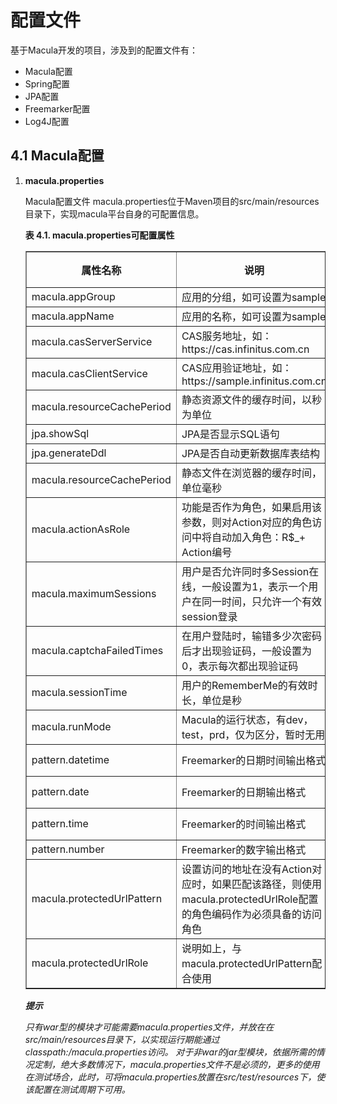 # 配置文件

基于Macula开发的项目，涉及到的配置文件有：

* Macula配置
* Spring配置
* JPA配置
* Freemarker配置
* Log4J配置

## 4.1 Macula配置

1. **macula.properties**
    
    Macula配置文件 macula.properties位于Maven项目的src/main/resources目录下，实现macula平台自身的可配置信息。

    **表 4.1. macula.properties可配置属性**
    
    <table summary="macula.properties可配置属性" border="1">
    	<colgroup>
    		<col>
    		<col>
    		<col>
    		<col>
    	</colgroup>
    	<thead>
    		<tr>
    			<th>属性名称</th>
    			<th>说明</th>
    			<th>数据类型</th>
    			<th>默认值</th>
    		</tr>
    	</thead>
    	<tbody>
    		<tr>
    			<td>macula.appGroup</td>
    			<td>应用的分组，如可设置为sample</td>
    			<td>String</td>
    			<td>无</td>
    		</tr>
    		<tr>
    			<td>macula.appName</td>
    			<td>应用的名称，如可设置为sample</td>
    			<td>String</td>
    			<td>无</td>
    		</tr>
    		<tr>
    			<td>macula.casServerService</td>
    			<td>CAS服务地址，如：https://cas.infinitus.com.cn</td>
    			<td>String</td>
    			<td>无</td>
    		</tr>
    		<tr>
    			<td>macula.casClientService</td>
    			<td>CAS应用验证地址，如：https://sample.infinitus.com.cn</td>
    			<td>String</td>
    			<td>无</td>
    		</tr>
    		<tr>
    			<td>macula.resourceCachePeriod</td>
    			<td>静态资源文件的缓存时间，以秒为单位</td>
    			<td>int</td>
    			<td>0</td>
    		</tr>
    		<tr>
    			<td>jpa.showSql</td>
    			<td>JPA是否显示SQL语句</td>
    			<td>Boolean</td>
    			<td>false</td>
    		</tr>
    		<tr>
    			<td>jpa.generateDdl</td>
    			<td>JPA是否自动更新数据库表结构</td>
    			<td>Boolean</td>
    			<td>false</td>
    		</tr>
    		<tr>
    			<td>macula.resourceCachePeriod</td>
    			<td>静态文件在浏览器的缓存时间，单位毫秒</td>
    			<td>int</td>
    			<td>0</td>
    		</tr>
    		<tr>
    			<td>macula.actionAsRole</td>
    			<td>功能是否作为角色，如果启用该参数，则对Action对应的角色访问中将自动加入角色：R$_+ Action编号</td>
    			<td>Boolean</td>
    			<td>false</td>
    		</tr>
    		<tr>
    			<td>macula.maximumSessions</td>
    			<td>用户是否允许同时多Session在线，一般设置为1，表示一个用户在同一时间，只允许一个有效session登录</td>
    			<td>int</td>
    			<td>必须设置，一般为1</td>
    		</tr>
    		<tr>
    			<td>macula.captchaFailedTimes</td>
    			<td>在用户登陆时，输错多少次密码后才出现验证码，一般设置为0，表示每次都出现验证码</td>
    			<td>int</td>
    			<td>必须设置，一般为0</td>
    		</tr>
    		<tr>
    			<td>macula.sessionTime</td>
    			<td>用户的RememberMe的有效时长，单位是秒</td>
    			<td>int</td>
    			<td>必须设置，一般为1800</td>
    		</tr>
    		<tr>
    			<td>macula.runMode</td>
    			<td>Macula的运行状态，有dev，test，prd，仅为区分，暂时无用</td>
    			<td>&nbsp;</td>
    			<td>必须设置</td>
    		</tr>
    		<tr>
    			<td>pattern.datetime</td>
    			<td>Freemarker的日期时间输出格式</td>
    			<td>&nbsp;</td>
    			<td>必须设置，如yyyy-MM-dd HH:mm:ss</td>
    		</tr>
    		<tr>
    			<td>pattern.date</td>
    			<td>Freemarker的日期输出格式</td>
    			<td>&nbsp;</td>
    			<td>必须设置，如yyyy-MM-dd</td>
    		</tr>
    		<tr>
    			<td>pattern.time</td>
    			<td>Freemarker的时间输出格式</td>
    			<td>&nbsp;</td>
    			<td>必须设置，如HH:mm:ss</td>
    		</tr>
    		<tr>
    			<td>pattern.number</td>
    			<td>Freemarker的数字输出格式</td>
    			<td>&nbsp;</td>
    			<td>必须设置，如#</td>
    		</tr>
    		<tr>
    			<td>macula.protectedUrlPattern</td>
    			<td>设置访问的地址在没有Action对应时，如果匹配该路径，则使用macula.protectedUrlRole配置的角色编码作为必须具备的访问角色</td>
    			<td>String</td>
    			<td>null</td>
    		</tr>
    		<tr>
    			<td>macula.protectedUrlRole</td>
    			<td>说明如上，与macula.protectedUrlPattern配合使用</td>
    			<td>String</td>
    			<td>ROLE_PROTECTED</td>
    		</tr>
    	</tbody>
    </table>
    
    ***提示***
    
    *只有war型的模块才可能需要macula.properties文件，并放在在src/main/resources目录下，以实现运行期能通过classpath:/macula.properties访问。
    对于非war的jar型模块，依据所需的情况定制，绝大多数情况下，macula.properties文件不是必须的，更多的使用在测试场合，此时，可将macula.properties放置在src/test/resources下，使该配置在测试周期下可用。*
    
    


